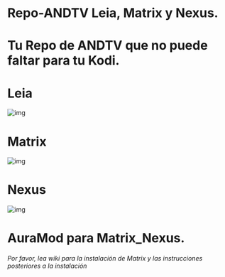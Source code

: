# Repo-ANDTV Leia, Matrix y Nexus.
# Tu Repo de ANDTV que no puede faltar para tu Kodi.
# Leia
![img](https://i.imgur.com/DBrVLvy.jpg)
# Matrix
![img](https://i.imgur.com/FmHatKc.png)
# Nexus
![img](https://i.imgur.com/19lQWCN.png)
# AuraMod para Matrix_Nexus.
###### Por favor, lea wiki para la instalación de Matrix y las instrucciones posteriores a la instalación
